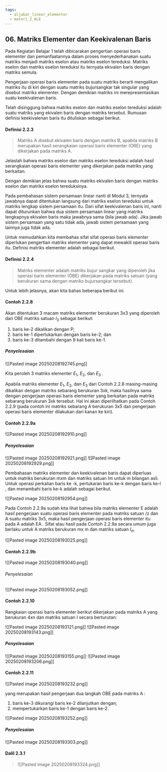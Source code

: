 ```yaml
---
tags:
  - aljabar_linear_elementer
  - materi_2_ALE
---
```

## 06. Matriks Elementer dan Keekivalenan Baris

Pada Kegiatan Belajar 1 telah dibicarakan pengertian operasi baris elementer dan pemanfaatannya dalam proses menyederhanakan suatu matriks menjadi matriks eselon atau matriks eselon tereduksi. Matriks eselon dan matriks eselon tereduksi itu ternyata ekivalen baris dengan matriks semula.

Pengerjaan operasi baris elementer pada suatu matriks berarti mengalikan matriks itu di kiri dengan suatu matriks bujursangkar tak singular yang disebut matriks elementer. Dengan demikian matriks ini merepresentasikan suatu keekivalenan baris.

Telah disinggung bahwa matriks eselon dan matriks eselon tereduksi adalah suatu matriks yang ekivalen baris dengan matriks tersebut. Rumusan definisi keekivalenan baris itu dituliskan sebagai berikut.

#### Definisi 2.2.3

> Matriks A disebut ekivalen baris dengan matriks B, apabila matriks B merupakan hasil serangkaian operasi baris elementer (OBE) yang dikerjakan pada matriks A.


Jelaslah bahwa matriks eselon dan matriks eselon tereduksi adalah hasil serangkaian operasi baris elementer yang dikerjakan pada matriks yang berkaitan.

Dengan demikian jelas bahwa suatu matriks ekivalen baris dengan matriks eselon dan matriks eselon tereduksinya.


Pada pembahasan sistem persamaan linear nanti di Modul 3, ternyata jawabnya dapat ditentukan langsung dari matriks eselon tereduksi untuk matriks lengkap sistem persamaan itu. Dari sifat keekivalenan baris ini, nanti dapat diturunkan bahwa dua sistem persamaan linear yang matriks lengkapnya ekivalen baris maka jawabnya sama (bila jawab ada). Jika jawab sistem persamaan yang satu tidak ada, jawab sistem persamaan yang lainnya juga tidak ada.

Untuk memudahkan kita membahas sifat sifat operasi baris elementer diperlukan pengertian matriks elementer yang dapat mewakili operasi baris itu. Definisi matriks elementer adalah sebagai berikut.

#### Definisi 2.2.4

> Matriks elementer adalah matriks bujur sangkar yang diperoleh jika operasi baris elementer (OBE) dikerjakan pada matriks satuan (yang berukuran sama dengan matriks bujursangkar tersebut).

Untuk lebih jelasnya, akan kita bahas beberapa berikut ini.

#### Contoh 2.2.8

Akan ditentukan 3 macam matriks elementer berukuran 3x3 yang diperoleh dari OBE matriks satuan $I_3$ sebagai berikut: 

1. baris ke-2 dikalikan dengan P;
2. baris ke-1 dipertukarkan dengan baris ke-2; dan 
3. baris ke-3 ditambahi dengan 9 kali baris ke-1.

##### Penyelesaian

![[Pasted image 20250208192745.png]]

Kita peroleh 3 matriks elementer $E_1$, $E_2$, dan $Е_3$ .

Apabila matriks elementer  $E_1$, $E_2$, dan $Е_3$ dari Contoh 2.2.8 masing-masing dikalikan dengan matriks sebarang berukuran 3xk, maka hasilnya sama dengan pengerjaan operasi baris elementer yang berkaitan pada matriks sebarang berukuran 3xk tersebut. Hal ini akan diperlihatkan pada Contoh 2.2.9 (pada contoh ini matriks sebarang A berukuran 3x5 dan pengerjaan operasi baris elementer dilakukan dari kanan ke kiri).


#### Contoh 2.2.9a

![[Pasted image 20250208192910.png]]

##### Penyelesaian

![[Pasted image 20250208192921.png]]
![[Pasted image 20250208192929.png]]

Pembahasan matriks elementer dan keekivalenan baris dapat diperluas untuk matriks berukuran mxm dan matriks satuan Im untuk m bilangan asli. Untuk operasi perkalian baris ke -k, pertukaran baris ke-k dengan baris ke-l , dan menambahi baris ke-k adalah sebagai berikut.

![[Pasted image 20250208192954.png]]

Pada Contoh 2.2.9a sudah kita lihat bahwa bila matriks elementer E adalah hasil pengerjaan suatu operasi baris elementer pada matriks satuan /z dan A suatu matriks 3x5, maka hasil pengerjaan operasi baris elementer itu pada A adalah EA . Sifat atau hasil pada Contoh 2.2.9a secara umum juga berlaku untuk A matriks berukuran mx m dan matriks satuan $I_m$

![[Pasted image 20250208193025.png]]

#### Contoh 2.2.9b

![[Pasted image 20250208193040.png]]

###### Penyelesaian

![[Pasted image 20250208193052.png]]


#### Contoh 2.2.10

Rangkaian operasi baris elementer berikut dikerjakan pada matriks A yang berukuran 4xn dan matriks satuan I secara berturutan:

![[Pasted image 20250208193121.png]]
![[Pasted image 20250208193143.png]]

##### Penyelesaian

![[Pasted image 20250208193155.png]]
![[Pasted image 20250208193206.png]]


#### Contoh 2.2.11

![[Pasted image 20250208193232.png]]

yang merupakan hasil pengerjaan dua langkah OBE pada matriks A :

1. baris ke-3 dikurangi baris ke-2 dilanjutkan dengan;
2. mempertukarkan baris ke-1 dengan baris ke-2.

![[Pasted image 20250208193252.png]]

##### Penyelesaian

![[Pasted image 20250208193303.png]]

#### Dalil 2.3.1

> ![[Pasted image 20250208193324.png]]








